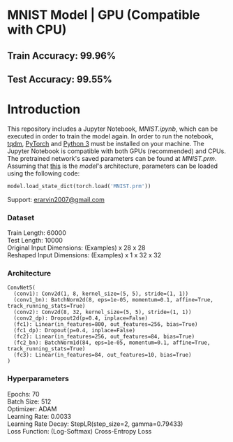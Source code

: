# MNIST Model | GPU (Compatible with CPU)
## Train Accuracy: 99.96%
## Test Accuracy: 99.55%

# Introduction
This repository includes a Jupyter Notebook, *MNIST.ipynb*, which can be executed in order to train the model again. In order to run the notebook, [tqdm](https://pypi.org/project/tqdm/), [PyTorch](https://pytorch.org/get-started/locally/) and [Python 3](https://www.python.org) must be installed on your machine. The Jupyter Notebook is compatible with both GPUs (recommended) and CPUs. The pretrained network's saved parameters can be found at *MNIST.prm*.  
Assuming that [this](https://github.com/erarvin2007/MNIST-Classification/#Architecture) is the *model*'s architecture, parameters can be loaded using the following code:   
```python
model.load_state_dict(torch.load('MNIST.prm'))
```

Support: erarvin2007@gmail.com  

### Dataset
Train Length: 60000  
Test Length: 10000  
Original Input Dimensions: (Examples) x 28 x 28  
Reshaped Input Dimensions: (Examples) x 1 x 32 x 32

### Architecture
```
ConvNet5(  
  (conv1): Conv2d(1, 8, kernel_size=(5, 5), stride=(1, 1))  
  (conv1_bn): BatchNorm2d(8, eps=1e-05, momentum=0.1, affine=True, track_running_stats=True)  
  (conv2): Conv2d(8, 32, kernel_size=(5, 5), stride=(1, 1))  
  (conv2_dp): Dropout2d(p=0.4, inplace=False)  
  (fc1): Linear(in_features=800, out_features=256, bias=True)  
  (fc1_dp): Dropout(p=0.4, inplace=False)  
  (fc2): Linear(in_features=256, out_features=84, bias=True)  
  (fc2_bn): BatchNorm1d(84, eps=1e-05, momentum=0.1, affine=True, track_running_stats=True)  
  (fc3): Linear(in_features=84, out_features=10, bias=True)  
)
```
### Hyperparameters
Epochs: 70  
Batch Size: 512  
Optimizer: ADAM  
Learning Rate: 0.0033  
Learning Rate Decay: StepLR(step_size=2, gamma=0.79433)  
Loss Function: (Log-Softmax) Cross-Entropy Loss
